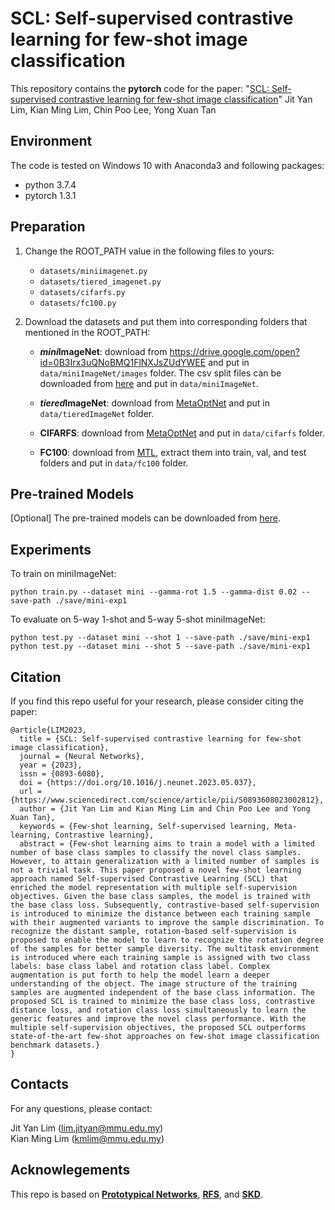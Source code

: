 # SCL: Self-supervised contrastive learning for few-shot image classification

This repository contains the **pytorch** code for the paper: "[SCL: Self-supervised contrastive learning for few-shot image classification](https://doi.org/10.1016/j.neunet.2023.05.037)" Jit Yan Lim, Kian Ming Lim, Chin Poo Lee, Yong Xuan Tan

## Environment
The code is tested on Windows 10 with Anaconda3 and following packages:
- python 3.7.4
- pytorch 1.3.1

## Preparation
1. Change the ROOT_PATH value in the following files to yours:
    - `datasets/miniimagenet.py`
    - `datasets/tiered_imagenet.py`
    - `datasets/cifarfs.py`
    - `datasets/fc100.py`

2. Download the datasets and put them into corresponding folders that mentioned in the ROOT_PATH:<br/>
    - ***mini*ImageNet**: download from https://drive.google.com/open?id=0B3Irx3uQNoBMQ1FlNXJsZUdYWEE and put in `data/miniImageNet/images` folder. The csv split files can be downloaded from [here](https://github.com/yinboc/prototypical-network-pytorch) and put in `data/miniImageNet`.

    - ***tiered*ImageNet**: download from [MetaOptNet](https://github.com/kjunelee/MetaOptNet) and put in `data/tieredImageNet` folder.

    - **CIFARFS**: download from [MetaOptNet](https://github.com/kjunelee/MetaOptNet) and put in `data/cifarfs` folder.

    - **FC100**: download from [MTL](https://github.com/yaoyao-liu/meta-transfer-learning), extract them into train, val, and test folders and put in `data/fc100` folder.

## Pre-trained Models
[Optional] The pre-trained models can be downloaded from [here](https://drive.google.com/file/d/1sH4dgqKhE9jfhediuL9Lf-zLFjHOk-2o/view?usp=sharing).

## Experiments
To train on miniImageNet:<br/>
```
python train.py --dataset mini --gamma-rot 1.5 --gamma-dist 0.02 --save-path ./save/mini-exp1
```
To evaluate on 5-way 1-shot and 5-way 5-shot miniImageNet:<br/>
```
python test.py --dataset mini --shot 1 --save-path ./save/mini-exp1
python test.py --dataset mini --shot 5 --save-path ./save/mini-exp1
```

## Citation
If you find this repo useful for your research, please consider citing the paper:
```
@article{LIM2023,
  title = {SCL: Self-supervised contrastive learning for few-shot image classification},
  journal = {Neural Networks},
  year = {2023},
  issn = {0893-6080},
  doi = {https://doi.org/10.1016/j.neunet.2023.05.037},
  url = {https://www.sciencedirect.com/science/article/pii/S0893608023002812},
  author = {Jit Yan Lim and Kian Ming Lim and Chin Poo Lee and Yong Xuan Tan},
  keywords = {Few-shot learning, Self-supervised learning, Meta-learning, Contrastive learning},
  abstract = {Few-shot learning aims to train a model with a limited number of base class samples to classify the novel class samples. However, to attain generalization with a limited number of samples is not a trivial task. This paper proposed a novel few-shot learning approach named Self-supervised Contrastive Learning (SCL) that enriched the model representation with multiple self-supervision objectives. Given the base class samples, the model is trained with the base class loss. Subsequently, contrastive-based self-supervision is introduced to minimize the distance between each training sample with their augmented variants to improve the sample discrimination. To recognize the distant sample, rotation-based self-supervision is proposed to enable the model to learn to recognize the rotation degree of the samples for better sample diversity. The multitask environment is introduced where each training sample is assigned with two class labels: base class label and rotation class label. Complex augmentation is put forth to help the model learn a deeper understanding of the object. The image structure of the training samples are augmented independent of the base class information. The proposed SCL is trained to minimize the base class loss, contrastive distance loss, and rotation class loss simultaneously to learn the generic features and improve the novel class performance. With the multiple self-supervision objectives, the proposed SCL outperforms state-of-the-art few-shot approaches on few-shot image classification benchmark datasets.}
}
```

## Contacts
For any questions, please contact: <br/>

Jit Yan Lim (lim.jityan@mmu.edu.my) <br/>
Kian Ming Lim (kmlim@mmu.edu.my)

## Acknowlegements
This repo is based on **[Prototypical Networks](https://github.com/yinboc/prototypical-network-pytorch)**, **[RFS](https://github.com/WangYueFt/rfs)**, and **[SKD](https://github.com/brjathu/SKD)**.
